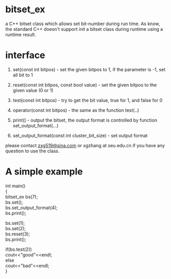 # bitset_ex
a C++ bitset class which allows set bit-number during run time. As know, the standard C++ doesn't support init a bitset class during runtime using a runtime result.

# interface
1. set(const int bitpos) - set the given bitpos to 1, if the parameter is -1, set all bit to 1

2. reset(const int bitpos, const bool value) - set the given bitpos to the given value (0 or 1)

3. test(const int bitpos) - try to get the bit value, true for 1, and false for 0

4. operator(const int bitpos) - the same as the function test(..)

5. print() - output the bitset, the output format is controlled by function set_output_format(...)

6. set_output_format(const int cluster_bit_size) - set output format

please contact zxg519@sina.com or xgzhang at seu.edu.cn if you have any question to use the class.

# A simple example
int main()  
{  
   bitset_ex bs(7);   
   bs.set();   
   bs.set_output_format(4);   
   bs.print();     
   
   bs.set(1);     
   bs.set(2);     
   bs.reset(3);     
   bs.print();     
   
   if(bs.test(2))    
       cout<<"good"<<endl;    
   else  
       cout<<"bad"<<endl;  
}
 

